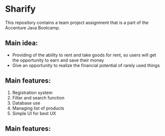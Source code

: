 # Sharify

This repository contains a team project assignment that is a part of the Accenture Java Bootcamp.

## Main idea:
- Providing of the ability to rent and take goods for rent, so users will get the opportunity to earn and save their money
- Give an opportunity to realize the financial potential of rarely used things

## Main features:
1. Registration system
2. Filter and search function
3. Database use
4. Managing list of products
5. Simple UI for best UX

## Main features:
